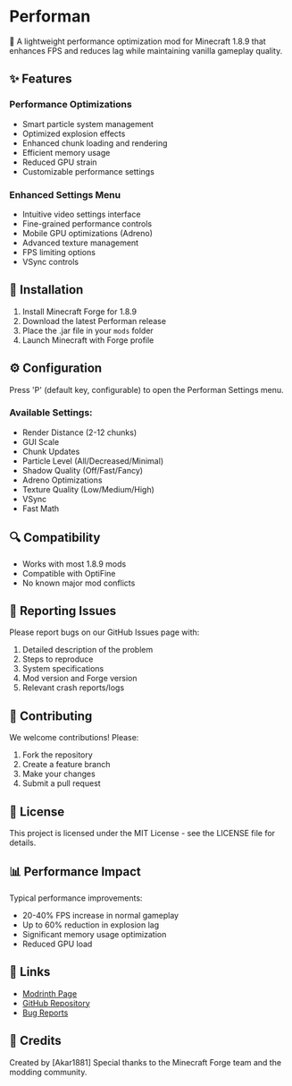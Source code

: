 # Performan

🚀 A lightweight performance optimization mod for Minecraft 1.8.9 that enhances FPS and reduces lag while maintaining vanilla gameplay quality.

## ✨ Features

### Performance Optimizations
- Smart particle system management
- Optimized explosion effects
- Enhanced chunk loading and rendering
- Efficient memory usage
- Reduced GPU strain
- Customizable performance settings

### Enhanced Settings Menu
- Intuitive video settings interface
- Fine-grained performance controls
- Mobile GPU optimizations (Adreno)
- Advanced texture management
- FPS limiting options
- VSync controls

## 🔧 Installation

1. Install Minecraft Forge for 1.8.9
2. Download the latest Performan release
3. Place the .jar file in your `mods` folder
4. Launch Minecraft with Forge profile

## ⚙️ Configuration

Press 'P' (default key, configurable) to open the Performan Settings menu.

### Available Settings:
- Render Distance (2-12 chunks)
- GUI Scale
- Chunk Updates
- Particle Level (All/Decreased/Minimal)
- Shadow Quality (Off/Fast/Fancy)
- Adreno Optimizations
- Texture Quality (Low/Medium/High)
- VSync
- Fast Math

## 🔍 Compatibility

- Works with most 1.8.9 mods
- Compatible with OptiFine
- No known major mod conflicts

## 🐛 Reporting Issues

Please report bugs on our GitHub Issues page with:
1. Detailed description of the problem
2. Steps to reproduce
3. System specifications
4. Mod version and Forge version
5. Relevant crash reports/logs

## 🤝 Contributing

We welcome contributions! Please:
1. Fork the repository
2. Create a feature branch
3. Make your changes
4. Submit a pull request

## 📜 License

This project is licensed under the MIT License - see the LICENSE file for details.

## 📊 Performance Impact

Typical performance improvements:
- 20-40% FPS increase in normal gameplay
- Up to 60% reduction in explosion lag
- Significant memory usage optimization
- Reduced GPU load

## 🔗 Links

- [Modrinth Page](https://modrinth.com/mod/performan)
- [GitHub Repository](https://github.com/Akar1881/Performan)
- [Bug Reports](https://github.com/Akar1881/Performan/issues)

## 🌟 Credits

Created by [Akar1881]
Special thanks to the Minecraft Forge team and the modding community.
